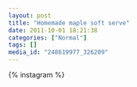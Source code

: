 ```yaml
---
layout: post
title: "Homemade maple soft serve"
date: 2011-10-01 18:21:38
categories: ["Normal"]
tags: []
media_id: "248619977_326209"
---
```


{% instagram %}

